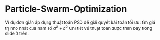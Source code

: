 # Particle-Swarm-Optimization
Ví dụ đơn giản áp dụng thuật toán PSO để giải quyết bài toán tối ưu: tìm giá trị nhỏ nhất của hàm số $a^2 + b^2$
Chi tiết về thuật toán được trình bày trong slide ở trên.

